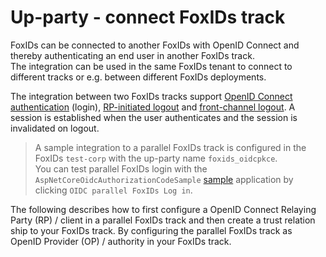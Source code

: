 # Up-party - connect FoxIDs track

FoxIDs can be connected to another FoxIDs with OpenID Connect and thereby authenticating an end user in another FoxIDs track.  
The integration can be used in the same FoxIDs tenant to connect to different tracks or e.g. between different FoxIDs deployments.

The integration between two FoxIDs tracks support [OpenID Connect authentication](https://openid.net/specs/openid-connect-core-1_0.html#Authentication) (login), [RP-initiated logout](https://openid.net/specs/openid-connect-rpinitiated-1_0.html) and [front-channel logout](https://openid.net/specs/openid-connect-frontchannel-1_0.html). A session is established when the user authenticates and the session is invalidated on logout.

> A sample integration to a parallel FoxIDs track is configured in the FoxIDs `test-corp` with the up-party name `foxids_oidcpkce`.  
> You can test parallel FoxIDs login with the `AspNetCoreOidcAuthorizationCodeSample` [sample](samples.md) application by clicking `OIDC parallel FoxIDs Log in`.

The following describes how to first configure a OpenID Connect Relaying Party (RP) / client in a parallel FoxIDs track and then create a trust relation ship to your FoxIDs track. By configuring the parallel FoxIDs track as OpenID Provider (OP) / authority in your FoxIDs track.

